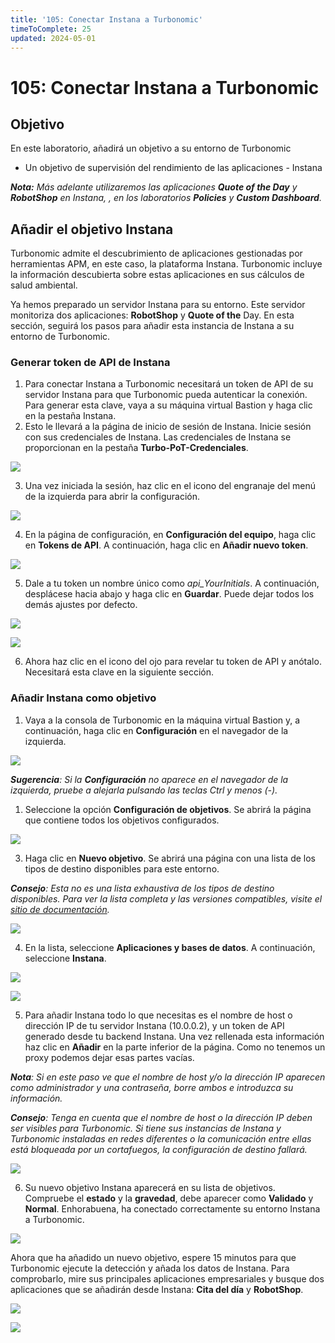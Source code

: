 ```yaml
---
title: '105: Conectar Instana a Turbonomic'
timeToComplete: 25
updated: 2024-05-01
---
```

# 105: Conectar Instana a Turbonomic

## Objetivo

En este laboratorio, añadirá un objetivo a su entorno de Turbonomic

*   Un objetivo de supervisión del rendimiento de las aplicaciones - Instana

***Nota:** Más adelante utilizaremos las aplicaciones **Quote of the Day** y **RobotShop** en Instana, , en los laboratorios **Policies** y **Custom Dashboard**.*

## Añadir el objetivo Instana

Turbonomic admite el descubrimiento de aplicaciones gestionadas por herramientas APM, en este caso, la plataforma Instana. Turbonomic incluye la información descubierta sobre estas aplicaciones en sus cálculos de salud ambiental.

Ya hemos preparado un servidor Instana para su entorno. Este servidor monitoriza dos aplicaciones: **RobotShop** y **Quote of the** Day. En esta sección, seguirá los pasos para añadir esta instancia de Instana a su entorno de Turbonomic.

### Generar token de API de Instana

1.  Para conectar Instana a Turbonomic necesitará un token de API de su servidor Instana para que Turbonomic pueda autenticar la conexión. Para generar esta clave, vaya a su máquina virtual Bastion y haga clic en la pestaña Instana.
2.  Esto le llevará a la página de inicio de sesión de Instana. Inicie sesión con sus credenciales de Instana. Las credenciales de Instana se proporcionan en la pestaña **Turbo-PoT-Credenciales**.

![](./images/105/instanatab.png)

3.  Una vez iniciada la sesión, haz clic en el icono del engranaje del menú de la izquierda para abrir la configuración.

![](./images/105/instana2.png)

4.  En la página de configuración, en **Configuración del equipo**, haga clic en **Tokens de API**. A continuación, haga clic en **Añadir nuevo token**.

![](./images/105/instana3.png)

5.  Dale a tu token un nombre único como *api\_YourInitials*. A continuación, desplácese hacia abajo y haga clic en **Guardar**. Puede dejar todos los demás ajustes por defecto.

![](./images/105/instana4.png)

![](./images/105/instana5.png)

6.  Ahora haz clic en el icono del ojo para revelar tu token de API y anótalo. Necesitará esta clave en la siguiente sección.

### Añadir Instana como objetivo

1.  Vaya a la consola de Turbonomic en la máquina virtual Bastion y, a continuación, haga clic en **Configuración** en el navegador de la izquierda.

![](./images/105/turbo-main.png)

***Sugerencia**: Si la **Configuración** no aparece en el navegador de la izquierda, pruebe a alejarla pulsando las teclas Ctrl y menos (-).*

1.  Seleccione la opción **Configuración de objetivos**. Se abrirá la página que contiene todos los objetivos configurados.

![](./images/105/target-settings.png)

3.  Haga clic en **Nuevo objetivo**. Se abrirá una página con una lista de los tipos de destino disponibles para este entorno.

***Consejo**: Esta no es una lista exhaustiva de los tipos de destino disponibles. Para ver la lista completa y las versiones compatibles, visite el [sitio de documentación](https://www.ibm.com/docs/en/tarm/8.8.0?topic=overview-turbonomic-targets).*

![](./images/105/target-page.png)

4.  En la lista, seleccione **Aplicaciones y bases de datos**. A continuación, seleccione **Instana**.

![](./images/105/add-instana-1.png)

![](./images/105/add-instana-2.png)

5.  Para añadir Instana todo lo que necesitas es el nombre de host o dirección IP de tu servidor Instana (10.0.0.2), y un token de API generado desde tu backend Instana. Una vez rellenada esta información haz clic en **Añadir** en la parte inferior de la página. Como no tenemos un proxy podemos dejar esas partes vacías.

***Nota**: Si en este paso ve que el nombre de host y/o la dirección IP aparecen como administrador y una contraseña, borre ambos e introduzca su información.*

***Consejo**: Tenga en cuenta que el nombre de host o la dirección IP deben ser visibles para Turbonomic. Si tiene sus instancias de Instana y Turbonomic instaladas en redes diferentes o la comunicación entre ellas está bloqueada por un cortafuegos, la configuración de destino fallará.*

![](./images/105/add-instana-3.png)

6.  Su nuevo objetivo Instana aparecerá en su lista de objetivos. Compruebe el **estado** y la **gravedad**, debe aparecer como **Validado** y **Normal**. Enhorabuena, ha conectado correctamente su entorno Instana a Turbonomic.

![](./images/105/validated.png)

Ahora que ha añadido un nuevo objetivo, espere 15 minutos para que Turbonomic ejecute la detección y añada los datos de Instana. Para comprobarlo, mire sus principales aplicaciones empresariales y busque dos aplicaciones que se añadirán desde Instana: **Cita del día** y **RobotShop**.

![](./images/105/listapps.png)

![](./images/105/apps.png)
